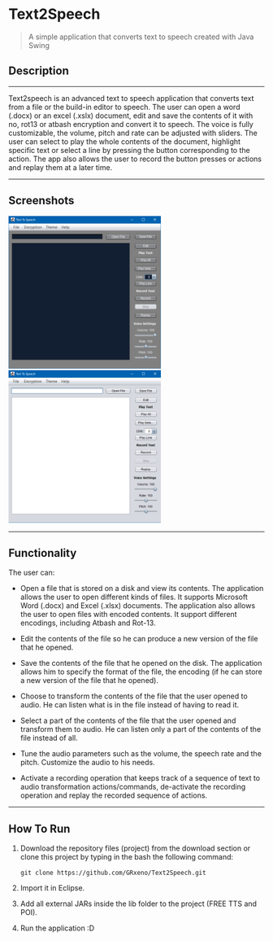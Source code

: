 # Text2Speech

>A simple application that converts text to speech created with Java Swing

## Description

---

Text2speech is an advanced text to speech application that converts text from
a file or the build-in editor to speech. The user can open a word (.docx) or
an excel (.xslx) document, edit and save the contents of it with no, rot13
or atbash encryption and convert it to speech. The voice is fully customizable, 
the volume, pitch and rate can be adjusted with sliders.
The user can select to play the whole contents of the document,
highlight specific text or select a line by pressing the button
corresponding to the action. The app also allows the user to record
the button presses or actions and replay them at a later time.

---

## Screenshots

<img src="/screenshots/DarkTheme.png?raw=true" alt="Dark Theme" width="300" height="300" /> <img src="/screenshots/LightTheme.png?raw=true" alt="Light Theme" width="300" height="300" />

---

## Functionality

The user can:

- Open a file that is stored on a disk and view its contents. The application allows the user to open different kinds of files. It supports Microsoft Word (.docx) and Excel (.xlsx) documents. The application also allows the user to open files with encoded contents. It support different encodings, including Atbash and Rot-13. 

- Edit the contents of the file so he can produce a new version of the file that he opened.  

- Save the contents of the file that he opened on the disk. The application allows him to specify the format of the file, 
the encoding (if he can store a new version of the file that he opened).

- Choose to transform the contents of the file that the user opened to audio. 
He can listen what is in the file instead of having to read it. 

- Select a part of the contents of the file that the user opened and transform them to audio. 
He can listen only a part of the contents of the file instead of all. 

- Tune the audio parameters such as the volume, the speech rate and the pitch. Customize the audio to his needs.  

- Activate a recording operation that keeps track of a sequence of text to audio transformation actions/commands, de-activate the recording operation and replay the recorded sequence of actions.

---

## How To Run

1. Download the repository files (project) from the download section or clone this project by typing in the bash the following command:
    ```
    git clone https://github.com/GRxeno/Text2Speech.git
    ```
2. Import it in Eclipse.

3. Add all external JARs inside the lib folder to the project (FREE TTS and POI).

4. Run the application :D

